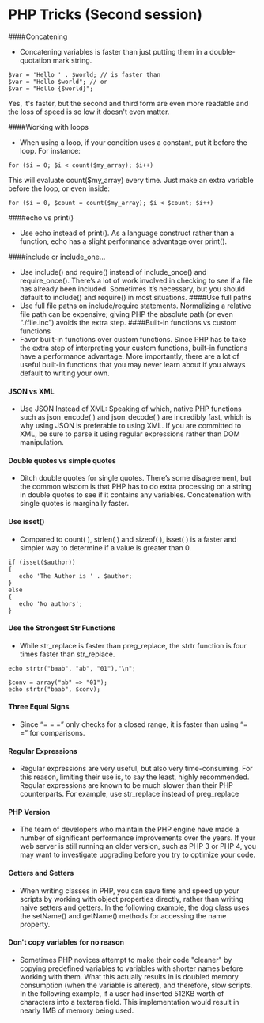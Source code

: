 # PHP Tricks (Second session)

####Concatening
- Concatening variables is faster than just putting them in a double-quotation mark string.
```
$var = 'Hello ' . $world; // is faster than 
$var = "Hello $world"; // or 
$var = "Hello {$world}";
```
Yes, it's faster, but the second and third form are even more readable and the loss of speed is so low it doesn't even matter.

####Working with loops
- When using a loop, if your condition uses a constant, put it before the loop. For instance: 
```
for ($i = 0; $i < count($my_array); $i++)
```
This will evaluate count($my_array) every time. Just make an extra variable before the loop, or even inside:
```
for ($i = 0, $count = count($my_array); $i < $count; $i++)
```
####echo vs print()
- Use echo instead of print(). As a language construct rather than a function, echo has a slight performance advantage over print().

####include or include_one...
- Use include() and require() instead of include_once() and require_once(). There’s a lot of work involved in checking to see if a file has already been included. Sometimes it’s necessary, but you should default to include() and require() in most situations.
####Use full paths
- Use full file paths on include/require statements. Normalizing a relative file path can be expensive; giving PHP the absolute path (or even “./file.inc”) avoids the extra step.
####Built-in functions vs custom functions
- Favor built-in functions over custom functions. Since PHP has to take the extra step of interpreting your custom functions, built-in functions have a performance advantage. More importantly, there are a lot of useful built-in functions that you may never learn about if you always default to writing your own.
#### JSON vs XML
-  Use JSON Instead of XML: Speaking of which, native PHP functions such as json_encode( ) and json_decode( ) are incredibly fast, which is why using JSON is preferable to using XML. If you are committed to XML, be sure to parse it using regular expressions rather than DOM manipulation.
#### Double quotes vs simple quotes
- Ditch double quotes for single quotes. There’s some disagreement, but the common wisdom is that PHP has to do extra processing on a string in double quotes to see if it contains any variables. Concatenation with single quotes is marginally faster.
#### Use isset()
- Compared to count( ), strlen( ) and sizeof( ), isset( ) is a faster and simpler way to determine if a value is greater than 0.
```
if (isset($author))
{
   echo 'The Author is ' . $author;
}
else
{
   echo 'No authors';
}
```
#### Use the Strongest Str Functions
- While str_replace is faster than preg_replace, the strtr function is four times faster than str_replace.
```
echo strtr("baab", "ab", "01"),"\n";

$conv = array("ab" => "01");
echo strtr("baab", $conv);
```
#### Three Equal Signs
- Since “= = =” only checks for a closed range, it is faster than using “= =” for comparisons.
#### Regular Expressions
- Regular expressions are very useful, but also very time-consuming. For this reason, limiting their use is, to say the least, highly recommended. Regular expressions are known to be much slower than their PHP counterparts. For example, use str_replace instead of preg_replace
#### PHP Version
- The team of developers who maintain the PHP engine have made a number of significant performance improvements over the years. If your web server is still running an older version, such as PHP 3 or PHP 4, you may want to investigate upgrading before you try to optimize your code.
#### Getters and Setters
- When writing classes in PHP, you can save time and speed up your scripts by working with object properties directly, rather than writing naive setters and getters. In the following example, the dog class uses the setName() and getName() methods for accessing the name property.
#### Don't copy variables for no reason
- Sometimes PHP novices attempt to make their code "cleaner" by copying predefined variables to variables with shorter names before working with them. What this actually results in is doubled memory consumption (when the variable is altered), and therefore, slow scripts. In the following example, if a user had inserted 512KB worth of characters into a textarea field. This implementation would result in nearly 1MB of memory being used.


